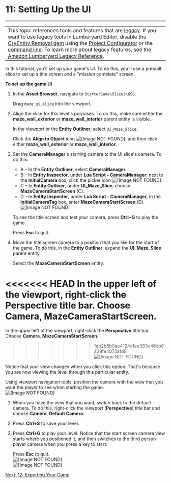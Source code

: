 # 11: Setting Up the UI<a name="ui"></a>


****  

|  | 
| --- |
| This topic references tools and features that are [legacy](https://docs.aws.amazon.com/lumberyard/latest/userguide/ly-glos-chap.html#legacy)\. If you want to use legacy tools in Lumberyard Editor, disable the [CryEntity Removal gem](https://docs.aws.amazon.com/lumberyard/latest/userguide/gems-system-cryentity-removal-gem.html) using the [Project Configurator](https://docs.aws.amazon.com/lumberyard/latest/userguide/configurator-intro.html) or the [command line](https://docs.aws.amazon.com/lumberyard/latest/userguide/lmbr-exe.html)\. To learn more about legacy features, see the [Amazon Lumberyard Legacy Reference](https://docs.aws.amazon.com/lumberyard/latest/legacyreference/)\. | 

In this tutorial, you'll set up your game's UI\. To do this, you'll use a prebuilt slice to set up a title screen and a "mission complete" screen\.

**To set up the game UI**

1. In the **Asset Browser**, navigate to `StarterGame\Slices\GSG`\.

   Drag `maze_ui.slice` into the viewport\.

1. Align the slice for this level's purposes\. To do this, make sure either the **maze\_wall\_exterior** or **maze\_wall\_interior** parent entity is visible\.

   In the viewport or the **Entity Outliner**, select `UI_Maze_Slice`\.

   Click the **Align to Object** icon ![\[Image NOT FOUND\]](http://docs.aws.amazon.com/lumberyard/latest/gettingstartedguide/images/align-to-object.png), and then click either **maze\_wall\_exterior** or **maze\_wall\_interior**\.

1. Set the **CameraManager**'s starting camera to the UI slice's camera\. To do this:
   + A – In the **Entity Outliner**, select **CameraManager**\.
   + B – In **Entity Inspector**, under **Lua Script \- CameraManager**, next to the **InitialCamera** box, click the picker icon ![\[Image NOT FOUND\]](http://docs.aws.amazon.com/lumberyard/latest/gettingstartedguide/images/picker.png)\.
   + C – In **Entity Outliner**, under **UI\_Maze\_Slice**, choose **MazeCameraStartScreen** \(C\)\.
   + D – In **Entity Inspector**, under **Lua Script \- CameraManager**, in the **InitialCameraTag** box, enter **MazeCameraStartScreen** \(D\)\.  
![\[Image NOT FOUND\]](http://docs.aws.amazon.com/lumberyard/latest/gettingstartedguide/images/exporting-maze-camera-start.png)

   To see the title screen and test your camera, press **Ctrl\+G** to play the game\.

   Press **Esc** to quit\.

1. Move the title screen camera to a position that you like for the start of the game\. To do this, in the **Entity Outliner**, expand the **UI\_Maze\_Slice** parent entity\.

   Select the **MazeCameraStartScreen** entity\.

<<<<<<< HEAD
   In the upper left of the viewport, right\-click the **Perspective** title bar\. Choose **Camera**, **MazeCameraStartScreen**\.  
=======
   In the upper-left of the viewport, right\-click the **Perspective** title bar\. Choose **Camera**, **MazeCameraStartScreen**\.  
>>>>>>> 1eb2b8b0ae4124c1ee383c46cb0229fe4073afd8
![\[Image NOT FOUND\]](http://docs.aws.amazon.com/lumberyard/latest/gettingstartedguide/images/exporting-mazecamera.png)

   Notice that your view changes when you click this option\. That's because you are now viewing the level through this particular entity\.

   Using viewport navigation tools, position the camera with the view that you want the player to see when starting the game\.  
![\[Image NOT FOUND\]](http://docs.aws.amazon.com/lumberyard/latest/gettingstartedguide/images/exporting-entity.png)

1. When you have the view that you want, switch back to the default camera\. To do this, right\-click the viewport \(**Perspective**\) title bar and choose **Camera**, **Default Camera**\.

1. Press **Ctrl\+S** to save your level\.

1. Press **Ctrl\+G** to play your level\. Notice that the start screen camera view starts where you positioned it, and then switches to the third person player camera when you press a key to start\.

   Press **Esc** to quit\.  
![\[Image NOT FOUND\]](http://docs.aws.amazon.com/lumberyard/latest/gettingstartedguide/images/ui-runner.png)  
![\[Image NOT FOUND\]](http://docs.aws.amazon.com/lumberyard/latest/gettingstartedguide/images/ui-complete.png)

[Next: 12: Exporting Your Game](exporting.md)